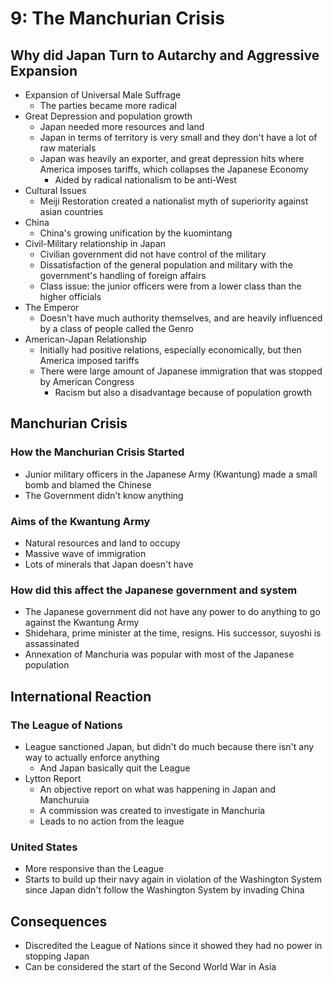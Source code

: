 # 9: The Manchurian Crisis

## Why did Japan Turn to Autarchy and Aggressive Expansion
* Expansion of Universal Male Suffrage
	* The parties became more radical
* Great Depression and population growth
	* Japan needed more resources and land
	* Japan in terms of territory is very small and they don't have a lot of raw materials
	* Japan was heavily an exporter, and great depression hits where America imposes tariffs, which collapses the Japanese Economy
		* Aided by radical nationalism to be anti-West
* Cultural Issues
	* Meiji Restoration created a nationalist myth of superiority against  asian countries
* China
	* China's growing unification by the kuomintang
* Civil-Military relationship in Japan
	* Civilian government did not have control of the military 
	* Dissatisfaction of the general population and military with the government's handling of foreign affairs
	* Class issue: the junior officers were from a lower class than the higher officials 
* The Emperor
	* Doesn't have much authority themselves, and are heavily influenced by a class of people called the Genro
* American-Japan Relationship
	* Initially had positive relations, especially economically, but then America imposed tariffs
	* There were large amount of Japanese immigration that was stopped by American Congress
		* Racism but also a disadvantage because of population growth


## Manchurian Crisis
### How the Manchurian Crisis Started
* Junior military officers in the Japanese Army (Kwantung) made a small bomb and blamed the Chinese
* The Government didn't know anything

### Aims of the Kwantung Army
* Natural resources and land to occupy 
* Massive wave of immigration
* Lots of minerals that Japan doesn't have

### How did this affect the Japanese government and system
* The Japanese government did not have any power to do anything to go against the Kwantung Army
* Shidehara, prime minister at the time, resigns. His successor, suyoshi is assassinated
* Annexation of Manchuria was popular with most of the Japanese population


## International Reaction
### The League of Nations
* League sanctioned Japan, but didn't do much because there isn't any way to actually enforce anything
	* And Japan basically quit the League
* Lytton Report
	* An objective report on what was happening in Japan and Manchuruia
	* A commission was created to investigate in Manchuria
	* Leads to no action from the league

### United States
* More responsive than the League
* Starts to build up their navy again in violation of the Washington System since Japan didn't follow the Washington System by invading China

## Consequences
* Discredited the League of Nations since it showed they had no power in stopping Japan
* Can be considered the start of the Second World War in Asia